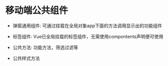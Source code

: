 # 移动端公共组件
 
 - 弹窗通用组件: 可通过挂载在全局对象app下面的方法调用显示出的功能组件
     
 - 标签组件: Vue已全局挂载的标签组件，无需使用compontents声明便可使用
   
 - 公共方法: 功能方法，筛选过滤等
 
 - 公共样式方法